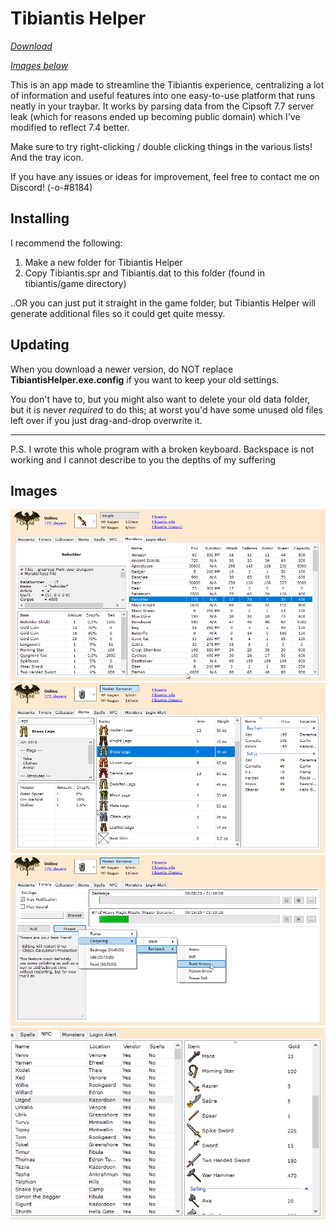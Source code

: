 # Tibiantis Helper

*[Download](../../releases)*

*[Images below](#images)*

This is an app made to streamline the Tibiantis experience, centralizing a lot of information and useful features into one easy-to-use platform that runs neatly in your traybar. It works by parsing data from the Cipsoft 7.7 server leak (which for reasons ended up becoming public domain) which I've modified to reflect 7.4 better.

Make sure to try right-clicking / double clicking things in the various lists! And the tray icon.

If you have any issues or ideas for improvement, feel free to contact me on Discord! (-o-#8184)

## Installing

I recommend the following:

1. Make a new folder for Tibiantis Helper
2. Copy Tibiantis.spr and Tibiantis.dat to this folder (found in tibiantis/game directory)

..OR you can just put it straight in the game folder, but Tibiantis Helper will generate additional files so it could get quite messy.

## Updating

When you download a newer version, do NOT replace **TibiantisHelper.exe.config** if you want to keep your old settings.

You don't have to, but you might also want to delete your old data folder, but it is never *required* to do this; at worst you'd have some unused old files left over if you just drag-and-drop overwrite it.

---

P.S. I wrote this whole program with a broken keyboard. Backspace is not working and I cannot describe to you the depths of my suffering
 
 ## Images
 
![Monsters](img/monsters.png)
![Items](img/items.png)
![Timers](img/timers.png)
![NPCs](img/npcs.png)

